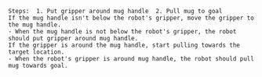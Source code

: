 
    Steps:  1. Put gripper around mug handle  2. Pull mug to goal    
    If the mug handle isn't below the robot's gripper, move the gripper to the mug handle.
    - When the mug handle is not below the robot's gripper, the robot should put gripper around mug handle.
    If the gripper is around the mug handle, start pulling towards the target location.
    - When the robot's gripper is around mug handle, the robot should pull mug towards goal.